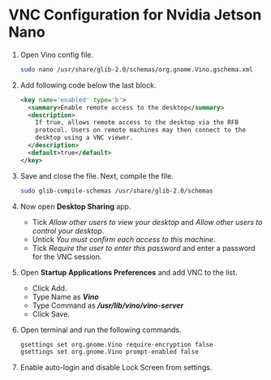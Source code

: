# VNC Configuration for Nvidia Jetson Nano

1. Open Vino config file.

    ```bash
    sudo nano /usr/share/glib-2.0/schemas/org.gnome.Vino.gschema.xml
    ```

2. Add following code below the last block.

    ```xml
    <key name='enabled' type='b'>
      <summary>Enable remote access to the desktop</summary>
      <description>
        If true, allows remote access to the desktop via the RFB
        protocol. Users on remote machines may then connect to the
        desktop using a VNC viewer.
      </description>
      <default>true</default>
    </key>
    ```

3. Save and close the file. Next, compile the file.

    ```bash
    sudo glib-compile-schemas /usr/share/glib-2.0/schemas
    ```

4. Now open **Desktop Sharing** app.
    
    - Tick *Allow other users to view your desktop* and *Allow other users to control your desktop*.
    - Untick *You must confirm each access to this machine*.
    - Tick *Require the user to enter this password* and enter a password for the VNC session.

5. Open **Startup Applications Preferences** and add VNC to the list.

    - Click Add.
    - Type Name as ***Vino***
    - Type Command as ***/usr/lib/vino/vino-server***
    - Click Save.

6. Open terminal and run the following commands.

    ```bash
    gsettings set org.gnome.Vino require-encryption false
    gsettings set org.gnome.Vino prompt-enabled false
    ```

7. Enable auto-login and disable Lock Screen from settings.
